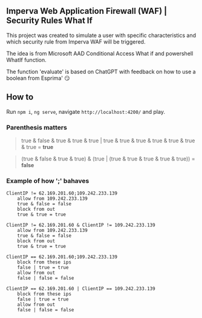 ## Imperva Web Application Firewall (WAF) | Security Rules What If

This project was created to simulate a user with specific characteristics and which security rule from Imperva WAF will be triggered.

The idea is from Microsoft AAD Conditional Access What if and powershell WhatIf function.

The function 'evaluate' is based on ChatGPT with feedback on how to use a boolean from Esprima' :smirk:

## How to

Run `npm i`, `ng serve`, navigate `http://localhost:4200/` and play.

### Parenthesis matters

> true & false & true & true & true | true & true & true & true & true & true & true = **true**

> (true & false & true & true) & (true | (true & true & true & true & true)) = **false**

### Example of how ';' bahaves

```plaintext
ClientIP != 62.169.201.60;109.242.233.139
    allow from 109.242.233.139
    true & false = false
    block from out
    true & true = true

ClientIP != 62.169.201.60 & ClientIP != 109.242.233.139
    allow from 109.242.233.139
    true & false = false
    block from out
    true & true = true
```

```plaintext
ClientIP == 62.169.201.60;109.242.233.139
    block from these ips
    false | true = true
    allow from out
    false | false = false

ClientIP == 62.169.201.60 | ClientIP == 109.242.233.139
    block from these ips
    false | true = true
    allow from out
    false | false = false
```

